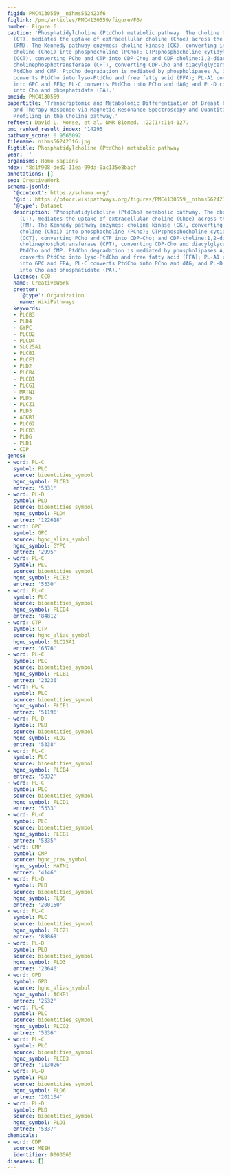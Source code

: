 ```yaml
---
figid: PMC4130559__nihms562423f6
figlink: /pmc/articles/PMC4130559/figure/F6/
number: Figure 6
caption: 'Phosphatidylcholine (PtdCho) metabolic pathway. The choline transporter
  (CT), mediates the uptake of extracellular choline (Choe) across the plasma membrane
  (PM). The Kennedy pathway enzymes: choline kinase (CK), converting intracellular
  choline (Choi) into phosphocholine (PCho); CTP:phosphocholine cytidylyltransferase
  (CCT), converting PCho and CTP into CDP-Cho; and CDP-choline:1,2-diacylglycerol
  cholinephosphotransferase (CPT), converting CDP-Cho and diacylglycerol (dAG) into
  PtdCho and CMP. PtdCho degradation is mediated by phospholipases A, C and D: PL-A2
  converts PtdCho into lyso-PtdCho and free fatty acid (FFA); PL-A1 converts Lyso-PtdCho
  into GPC and FFA; PL-C converts PtdCho into PCho and dAG; and PL-D converts PtdCho
  into Cho and phosphatidate (PA).'
pmcid: PMC4130559
papertitle: 'Transcriptomic and Metabolomic Differentiation of Breast Cancers: Progression
  and Therapy Response via Magnetic Resonance Spectroscopy and Quantitative Expression
  Profiling in the Choline pathway.'
reftext: David L. Morse, et al. NMR Biomed. ;22(1):114-127.
pmc_ranked_result_index: '14295'
pathway_score: 0.9565092
filename: nihms562423f6.jpg
figtitle: Phosphatidylcholine (PtdCho) metabolic pathway
year: ''
organisms: Homo sapiens
ndex: f8d1f908-ded2-11ea-99da-0ac135e8bacf
annotations: []
seo: CreativeWork
schema-jsonld:
  '@context': https://schema.org/
  '@id': https://pfocr.wikipathways.org/figures/PMC4130559__nihms562423f6.html
  '@type': Dataset
  description: 'Phosphatidylcholine (PtdCho) metabolic pathway. The choline transporter
    (CT), mediates the uptake of extracellular choline (Choe) across the plasma membrane
    (PM). The Kennedy pathway enzymes: choline kinase (CK), converting intracellular
    choline (Choi) into phosphocholine (PCho); CTP:phosphocholine cytidylyltransferase
    (CCT), converting PCho and CTP into CDP-Cho; and CDP-choline:1,2-diacylglycerol
    cholinephosphotransferase (CPT), converting CDP-Cho and diacylglycerol (dAG) into
    PtdCho and CMP. PtdCho degradation is mediated by phospholipases A, C and D: PL-A2
    converts PtdCho into lyso-PtdCho and free fatty acid (FFA); PL-A1 converts Lyso-PtdCho
    into GPC and FFA; PL-C converts PtdCho into PCho and dAG; and PL-D converts PtdCho
    into Cho and phosphatidate (PA).'
  license: CC0
  name: CreativeWork
  creator:
    '@type': Organization
    name: WikiPathways
  keywords:
  - PLCB3
  - PLD4
  - GYPC
  - PLCB2
  - PLCD4
  - SLC25A1
  - PLCB1
  - PLCE1
  - PLD2
  - PLCB4
  - PLCD1
  - PLCG1
  - MATN1
  - PLD5
  - PLCZ1
  - PLD3
  - ACKR1
  - PLCG2
  - PLCD3
  - PLD6
  - PLD1
  - CDP
genes:
- word: PL-C
  symbol: PLC
  source: bioentities_symbol
  hgnc_symbol: PLCB3
  entrez: '5331'
- word: PL-D
  symbol: PLD
  source: bioentities_symbol
  hgnc_symbol: PLD4
  entrez: '122618'
- word: GPC
  symbol: GPC
  source: hgnc_alias_symbol
  hgnc_symbol: GYPC
  entrez: '2995'
- word: PL-C
  symbol: PLC
  source: bioentities_symbol
  hgnc_symbol: PLCB2
  entrez: '5330'
- word: PL-C
  symbol: PLC
  source: bioentities_symbol
  hgnc_symbol: PLCD4
  entrez: '84812'
- word: CTP
  symbol: CTP
  source: hgnc_alias_symbol
  hgnc_symbol: SLC25A1
  entrez: '6576'
- word: PL-C
  symbol: PLC
  source: bioentities_symbol
  hgnc_symbol: PLCB1
  entrez: '23236'
- word: PL-C
  symbol: PLC
  source: bioentities_symbol
  hgnc_symbol: PLCE1
  entrez: '51196'
- word: PL-D
  symbol: PLD
  source: bioentities_symbol
  hgnc_symbol: PLD2
  entrez: '5338'
- word: PL-C
  symbol: PLC
  source: bioentities_symbol
  hgnc_symbol: PLCB4
  entrez: '5332'
- word: PL-C
  symbol: PLC
  source: bioentities_symbol
  hgnc_symbol: PLCD1
  entrez: '5333'
- word: PL-C
  symbol: PLC
  source: bioentities_symbol
  hgnc_symbol: PLCG1
  entrez: '5335'
- word: CMP
  symbol: CMP
  source: hgnc_prev_symbol
  hgnc_symbol: MATN1
  entrez: '4146'
- word: PL-D
  symbol: PLD
  source: bioentities_symbol
  hgnc_symbol: PLD5
  entrez: '200150'
- word: PL-C
  symbol: PLC
  source: bioentities_symbol
  hgnc_symbol: PLCZ1
  entrez: '89869'
- word: PL-D
  symbol: PLD
  source: bioentities_symbol
  hgnc_symbol: PLD3
  entrez: '23646'
- word: GPD
  symbol: GPD
  source: hgnc_alias_symbol
  hgnc_symbol: ACKR1
  entrez: '2532'
- word: PL-C
  symbol: PLC
  source: bioentities_symbol
  hgnc_symbol: PLCG2
  entrez: '5336'
- word: PL-C
  symbol: PLC
  source: bioentities_symbol
  hgnc_symbol: PLCD3
  entrez: '113026'
- word: PL-D
  symbol: PLD
  source: bioentities_symbol
  hgnc_symbol: PLD6
  entrez: '201164'
- word: PL-D
  symbol: PLD
  source: bioentities_symbol
  hgnc_symbol: PLD1
  entrez: '5337'
chemicals:
- word: CDP
  source: MESH
  identifier: D003565
diseases: []
---
```

